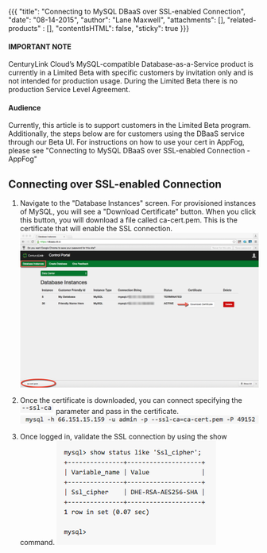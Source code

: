 {{{
  "title": "Connecting to MySQL DBaaS over SSL-enabled Connection",
  "date": "08-14-2015",
  "author": "Lane Maxwell",
  "attachments": [],
  "related-products" : [],
  "contentIsHTML": false,
  "sticky": true
}}}


#### IMPORTANT NOTE

CenturyLink Cloud’s MySQL-compatible Database-as-a-Service product is currently in a Limited Beta with specific customers by invitation only and is not intended for production usage.
During the Limited Beta there is no production Service Level Agreement.

#### Audience

Currently, this article is to support customers in the Limited Beta program.  Additionally, the steps below are for customers using the DBaaS service through our Beta UI.  For instructions on how to use your cert in AppFog, please see "Connecting to MySQL DBaaS over SSL-enabled Connection - AppFog"

## Connecting over SSL-enabled Connection

1.  Navigate to the "Database Instances" screen.  For provisioned instances of MySQL, you will see a "Download Certificate" button.  When you click this button, you will download a file called ca-cert.pem. This is the certificate that will enable the SSL connection.  ![DownloadCert](../images/dbaas-cert-beta.png)

2.  Once the certificate is downloaded, you can connect specifying the ![ssl-ca](../images/dbaas--ssl-ca-beta.png) parameter and pass in the certificate.
![SSL Command](../images/dbaas-sslcommand-beta.png)

3.  Once logged in, validate the SSL connection by using the show command. ![Validate SSL](../images/dbaas-validatessl-beta.png)
